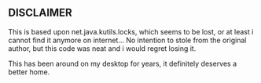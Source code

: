 ## DISCLAIMER

This is based upon net.java.kutils.locks, which seems to be lost, or at least i cannot find it anymore on internet... No intention to stole from the original author, but this code was neat and i would regret losing it.

This has been around on my desktop for years, it definitely deserves a better home.
